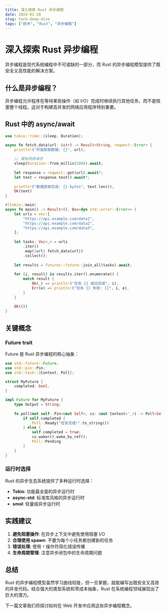 ```yaml
---
title: 深入探索 Rust 异步编程
date: 2024-01-20
slug: tech-deep-dive
tags: ["技术", "Rust", "异步编程"]
---
```


# 深入探索 Rust 异步编程

异步编程是现代系统编程中不可或缺的一部分，而 Rust 的异步编程模型提供了既安全又高性能的解决方案。

## 什么是异步编程？

异步编程允许程序在等待某些操作（如 I/O）完成时继续执行其他任务，而不是阻塞整个线程。这对于构建高并发的网络应用程序特别重要。

## Rust 中的 async/await

```rust
use tokio::time::{sleep, Duration};

async fn fetch_data(url: &str) -> Result<String, reqwest::Error> {
    println!("开始获取数据: {}", url);
    
    // 模拟网络请求
    sleep(Duration::from_millis(100)).await;
    
    let response = reqwest::get(url).await?;
    let text = response.text().await?;
    
    println!("数据获取完成: {} bytes", text.len());
    Ok(text)
}

#[tokio::main]
async fn main() -> Result<(), Box<dyn std::error::Error>> {
    let urls = vec![
        "https://api.example.com/data1",
        "https://api.example.com/data2",
        "https://api.example.com/data3",
    ];
    
    let tasks: Vec<_> = urls
        .iter()
        .map(|url| fetch_data(url))
        .collect();
    
    let results = futures::future::join_all(tasks).await;
    
    for (i, result) in results.iter().enumerate() {
        match result {
            Ok(_) => println!("任务 {} 成功完成", i),
            Err(e) => println!("任务 {} 失败: {}", i, e),
        }
    }
    
    Ok(())
}
```

## 关键概念

### Future trait

Future 是 Rust 异步编程的核心抽象：

```rust
use std::future::Future;
use std::pin::Pin;
use std::task::{Context, Poll};

struct MyFuture {
    completed: bool,
}

impl Future for MyFuture {
    type Output = String;
    
    fn poll(mut self: Pin<&mut Self>, cx: &mut Context<'_>) -> Poll<Self::Output> {
        if self.completed {
            Poll::Ready("任务完成!".to_string())
        } else {
            self.completed = true;
            cx.waker().wake_by_ref();
            Poll::Pending
        }
    }
}
```

### 运行时选择

Rust 的异步生态系统提供了多种运行时选择：

- **Tokio**: 功能最全面的异步运行时
- **async-std**: 标准库风格的异步运行时
- **smol**: 轻量级异步运行时

## 实践建议

1. **避免阻塞操作**: 在异步上下文中避免使用阻塞 I/O
2. **合理使用 spawn**: 不要为每个小任务都创建新的任务
3. **错误处理**: 使用 `?` 操作符简化错误传播
4. **生命周期管理**: 注意异步闭包中的生命周期问题

## 总结

Rust 的异步编程模型虽然学习曲线较陡，但一旦掌握，就能编写出既安全又高效的并发代码。结合强大的类型系统和零成本抽象，Rust 在系统编程领域展现出了巨大的潜力。

下一篇文章我们将探讨如何在 Web 开发中应用这些异步编程概念。